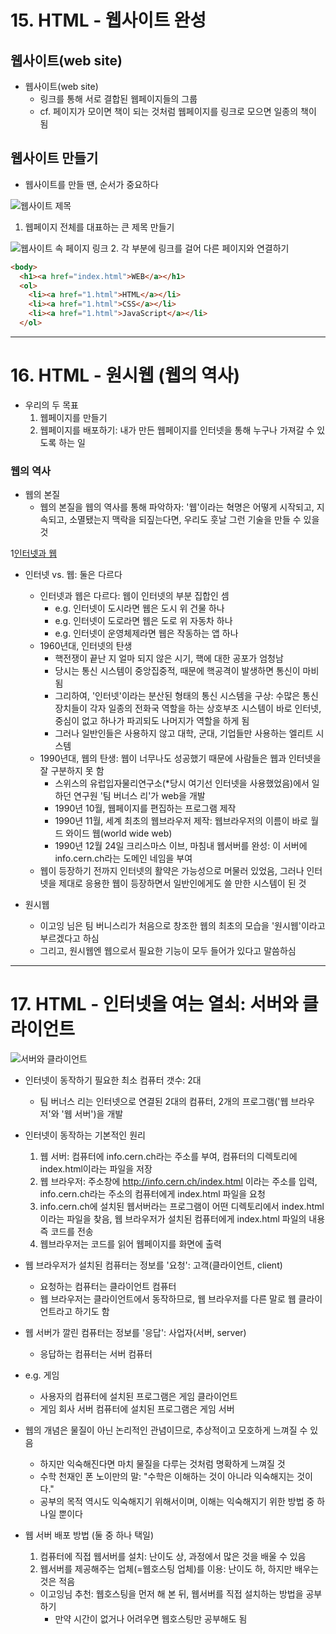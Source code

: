 # 15. HTML - 웹사이트 완성

## 웹사이트(web site)

- 웹사이트(web site)
    - 링크를 통해 서로 결합된 웹페이지들의 그룹
    - cf. 페이지가 모이면 책이 되는 것처럼 웹페이지를 링크로 모으면 일종의 책이 됨

## 웹사이트 만들기

- 웹사이트를 만들 땐, 순서가 중요하다

![웹사이트 제목](https://s3-ap-northeast-2.amazonaws.com/opentutorials-user-file/module/3135/7701.png)
1. 웹페이지 전체를 대표하는 큰 제목 만들기

![웹사이트 속 페이지 링크](https://s3-ap-northeast-2.amazonaws.com/opentutorials-user-file/module/3135/7702.png)
2. 각 부분에 링크를 걸어 다른 페이지와 연결하기
```html
<body>
  <h1><a href="index.html">WEB</a></h1>
  <ol>
    <li><a href="1.html">HTML</a></li>
    <li><a href="1.html">CSS</a></li>
    <li><a href="1.html">JavaScript</a></li>
  </ol>
```

---

# 16. HTML - 원시웹 (웹의 역사)

- 우리의 두 목표
    1. 웹페이지를 만들기
    2. 웹페이지를 배포하기: 내가 만든 웹페이지를 인터넷을 통해 누구나 가져갈 수 있도록 하는 일

### 웹의 역사

- 웹의 본질
    - 웹의 본질을 웹의 역사를 통해 파악하자: '웹'이라는 혁명은 어떻게 시작되고, 지속되고, 소멸됐는지 맥락을 되짚는다면, 우리도 훗날 그런 기술을 만들 수 있을 것

1[인터넷과 웹](https://s3-ap-northeast-2.amazonaws.com/opentutorials-user-file/module/3135/7724.png)

- 인터넷 vs. 웹: 둘은 다르다
    - 인터넷과 웹은 다르다: 웹이 인터넷의 부분 집합인 셈
        - e.g. 인터넷이 도시라면 웹은 도시 위 건물 하나
        - e.g. 인터넷이 도로라면 웹은 도로 위 자동차 하나
        - e.g. 인터넷이 운영체제라면 웹은 작동하는 앱 하나
    - 1960년대, 인터넷의 탄생
        - 핵전쟁이 끝난 지 얼마 되지 않은 시기, 핵에 대한 공포가 엄청남
        - 당시는 통신 시스템이 중앙집중적, 때문에 핵공격이 발생하면 통신이 마비됨
        - 그리하여, '인터넷'이라는 분산된 형태의 통신 시스템을 구상: 수많은 통신장치들이 각자 일종의 전화국 역할을 하는 상호부조 시스템이 바로 인터넷, 중심이 없고 하나가 파괴되도 나머지가 역할을 하게 됨
        - 그러나 일반인들은 사용하지 않고 대학, 군대, 기업들만 사용하는 엘리트 시스템
    - 1990년대, 웹의 탄생: 웹이 너무나도 성공했기 때문에 사람들은 웹과 인터넷을 잘 구분하지 못 함
        - 스위스의 유럽입자물리연구소(*당시 여기선 인터넷을 사용했었음)에서 일하던 연구원 '팀 버너스 리'가 web을 개발
        - 1990년 10월, 웹페이지를 편집하는 프로그램 제작
        - 1990년 11월, 세계 최초의 웹브라우저 제작: 웹브라우저의 이름이 바로 월드 와이드 웹(world wide web)
        - 1990년 12월 24일 크리스마스 이브, 마침내 웹서버를 완성: 이 서버에 info.cern.ch라는 도메인 네임을 부여
    - 웹이 등장하기 전까지 인터넷의 활약은 가능성으로 머물러 있었음, 그러나 인터넷을 제대로 응용한 웹이 등장하면서 일반인에게도 쓸 만한 시스템이 된 것

- 원시웹
    - 이고잉 님은 팀 버니스리가 처음으로 창조한 웹의 최초의 모습을 '원시웹'이라고 부르겠다고 하심
    - 그리고, 원시웹엔 웹으로서 필요한 기능이 모두 들어가 있다고 말씀하심

---

# 17. HTML - 인터넷을 여는 열쇠: 서버와 클라이언트

![서버와 클라이언트](https://s3-ap-northeast-2.amazonaws.com/opentutorials-user-file/module/3135/7752.jpeg)

- 인터넷이 동작하기 필요한 최소 컴퓨터 갯수: 2대
    - 팀 버너스 리는 인터넷으로 연결된 2대의 컴퓨터, 2개의 프로그램('웹 브라우저'와 '웹 서버')을 개발

- 인터넷이 동작하는 기본적인 원리
    1. 웹 서버: 컴퓨터에 info.cern.ch라는 주소를 부여, 컴퓨터의 디렉토리에 index.html이라는 파일을 저장
    2. 웹 브라우저: 주소창에 http://info.cern.ch/index.html 이라는 주소를 입력, info.cern.ch라는 주소의 컴퓨터에게 index.html 파일을 요청
    3. info.cern.ch에 설치된 웹서버라는 프로그램이 어떤 디렉토리에서 index.html이라는 파일을 찾음, 웹 브라우저가 설치된 컴퓨터에게 index.html 파일의 내용 즉 코드를 전송
    4. 웹브라우저는 코드를 읽어 웹페이지를 화면에 출력

- 웹 브라우저가 설치된 컴퓨터는 정보를 '요청': 고객(클라이언트, client)
    - 요청하는 컴퓨터는 클라이언트 컴퓨터
    - 웹 브라우저는 클라이언트에서 동작하므로, 웹 브라우저를 다른 말로 웹 클라이언트라고 하기도 함

- 웹 서버가 깔린 컴퓨터는 정보를 '응답': 사업자(서버, server)
    - 응답하는 컴퓨터는 서버 컴퓨터


- e.g. 게임
    - 사용자의 컴퓨터에 설치된 프로그램은 게임 클라이언트
    - 게임 회사 서버 컴퓨터에 설치된 프로그램은 게임 서버

- 웹의 개념은 물질이 아닌 논리적인 관념이므로, 추상적이고 모호하게 느껴질 수 있음
    - 하지만 익숙해진다면 마치 물질을 다루는 것처럼 명확하게 느껴질 것
    - 수학 천재인 폰 노이만의 말: "수학은 이해하는 것이 아니라 익숙해지는 것이다."
    - 공부의 목적 역시도 익숙해지기 위해서이며, 이해는 익숙해지기 위한 방법 중 하나일 뿐이다

 
 - 웹 서버 배포 방법 (둘 중 하나 택일)
    1. 컴퓨터에 직접 웹서버를 설치: 난이도 상, 과정에서 많은 것을 배울 수 있음
    2. 웹서버를 제공해주는 업체(=웹호스팅 업체)를 이용: 난이도 하, 하지만 배우는 것은 적음
    - 이고잉님 추천: 웹호스팅을 먼저 해 본 뒤, 웹서버를 직접 설치하는 방법을 공부하기
        - 만약 시간이 없거나 어려우면 웹호스팅만 공부해도 됨